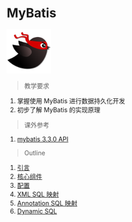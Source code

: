 # MyBatis

<img src="../image/mybatis/logo_mybatis.svg" title="MyBatis" height="100">

> 教学要求

1. 掌握使用 MyBatis 进行数据持久化开发
2. 初步了解 MyBatis 的实现原理

> 课外参考

1. [mybatis 3.3.0 API](http://search.maven.org/remotecontent?filepath=org/mybatis/mybatis/3.3.0/mybatis-3.3.0-javadoc.jar)

> Outline

1. [引言](intro.md)
2. [核心组件](component.md)
3. [配置](configuration.md)
4. [XML SQL 映射](xml_sql_mapping.md)
5. [Annotation SQL 映射](annotation_sql_mapping.md)
6. [Dynamic SQL](dynamic_sql.md)